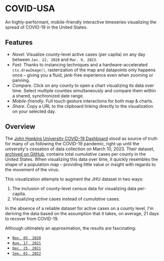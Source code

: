 # COVID-USA
An highly-performant, mobile-friendly interactive timeseries visualizing the spread of COVID-19 in the United States.

## Features

* *Novel*. Visualize county-level active cases (per capita) on any day between `Jan. 22, 2020` and `Mar. 9, 2023`. 
* *Fast*. Thanks to instancing techniques and a hardware-accelerated `ctx.drawImage()`, rasterization of the map and datapoints only happens once – giving you a fluid, jank-free experience even when zooming or panning.
* *Compare*. Click on any county to open a chart visualizing its data over time. Select multiple counties simultaneously and compare them within a shared, synchronized date range.
* *Mobile-friendly*. Full touch gesture interactions for both map & charts. 
* *Share*. Copy a URL to the clipboard linking directly to the visualization on your selected day.


## Overview

The [John Hopkins University COVID-19 Dashboard](https://coronavirus.jhu.edu/map.html) stood as source of truth for many of us following the COVID-19 pandemic, right up until the university's cessation of data collection on March 10, 2023. Their dataset, [archived on GitHub](https://github.com/CSSEGISandData/COVID-19), contains total *cumulative* cases per county in the United States. When visualizing this data over time, it quickly resembles the shape of a population map – providing little value or insight with regards to the movement of the virus.

This visualization attempts to augment the JHU dataset in two ways:

1) The inclusion of county-level census data for visualizing data per-capita. 
2) Visualizing *active* cases instead of *cumulative* cases.


In the absence of a reliable dataset for active cases on a county level, I'm deriving the data based on the assumption that it takes, on average, 21 days to recover from COVID-19.

Although ultimately an approximation, the results are fascinating:

* [`Nov. 05, 2020`](https://covid-usa.herokuapp.com#11052020)
* [`Aug. 17, 2021`](https://covid-usa.herokuapp.com/#08172021)
* [`Dec. 25, 2021`](https://covid-usa.herokuapp.com/#12252021)
* [`Sep. 01, 2022`](https://covid-usa.herokuapp.com#09012022)
